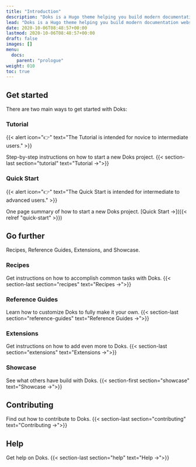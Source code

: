 ```yaml
---
title: "Introduction"
description: "Doks is a Hugo theme helping you build modern documentation websites that are secure, fast, and SEO-ready — by default."
lead: "Doks is a Hugo theme helping you build modern documentation websites that are secure, fast, and SEO-ready — by default."
date: 2020-10-06T08:48:57+00:00
lastmod: 2020-10-06T08:48:57+00:00
draft: false
images: []
menu:
  docs:
    parent: "prologue"
weight: 010
toc: true
---
```


## Get started

There are two main ways to get started with Doks:

### Tutorial

{{< alert icon="👉" text="The Tutorial is intended for novice to intermediate users." >}}

Step-by-step instructions on how to start a new Doks project. {{< section-last section="tutorial" text="Tutorial →">}}

### Quick Start

{{< alert icon="👉" text="The Quick Start is intended for intermediate to advanced users." >}}

One page summary of how to start a new Doks project. [Quick Start →]({{< relref "quick-start" >}})

## Go further

Recipes, Reference Guides, Extensions, and Showcase.

### Recipes

Get instructions on how to accomplish common tasks with Doks. {{< section-last section="recipes" text="Recipes →">}}

### Reference Guides

Learn how to customize Doks to fully make it your own. {{< section-last section="reference-guides" text="Reference Guides →">}}

### Extensions

Get instructions on how to add even more to Doks. {{< section-last section="extensions" text="Extensions →">}}

### Showcase

See what others have build with Doks. {{< section-first section="showcase" text="Showcase →">}}

## Contributing

Find out how to contribute to Doks. {{< section-last section="contributing" text="Contributing →">}}

## Help

Get help on Doks. {{< section-last section="help" text="Help →">}}
